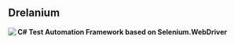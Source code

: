 ## Drelanium
<img align="left" src="http://classic.battle.net/war3/images/nightelf/spells/shadowstrike.gif">

**C# Test Automation Framework based on Selenium.WebDriver**
